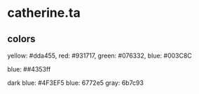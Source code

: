 # catherine.ta

## colors

yellow: #dda455,
red: #931717,
green: #076332,
blue: #003C8C

blue: ##4353ff

dark blue: #4F3EF5
blue: 6772e5
gray: 6b7c93
